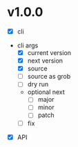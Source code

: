 # v1.0.0

- [x] cli
- cli args
  - [x] current version
  - [x] next version
  - [x] source
  - [ ] source as grob
  - [ ] dry run
  - optional next 
    - [ ] major
    - [ ] minor
    - [ ] patch
  - [ ] fix
- [x] API